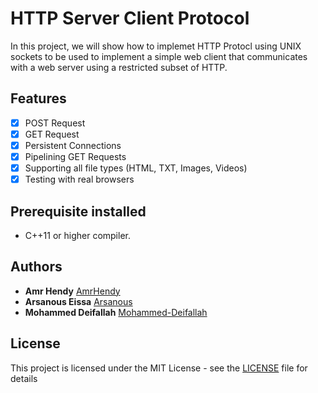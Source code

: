 # HTTP Server Client Protocol
In this project, we will show how to implemet HTTP Protocl using UNIX sockets to be used to implement a simple web client
that communicates with a web server using a restricted subset of HTTP.<br/>

## Features
- [x] POST Request
- [x] GET Request
- [x] Persistent Connections
- [x] Pipelining GET Requests
- [x] Supporting all file types (HTML, TXT, Images, Videos)
- [x] Testing with real browsers

## Prerequisite installed
- C++11 or higher compiler.

## Authors
* **Amr Hendy** [AmrHendy](https://github.com/AmrHendy)
* **Arsanous Eissa** [Arsanous](https://github.com/Arsanuos)
* **Mohammed Deifallah** [Mohammed-Deifallah](https://github.com/Mohammed-Deifallah)

## License
This project is licensed under the MIT License - see the [LICENSE](LICENSE) file for details
